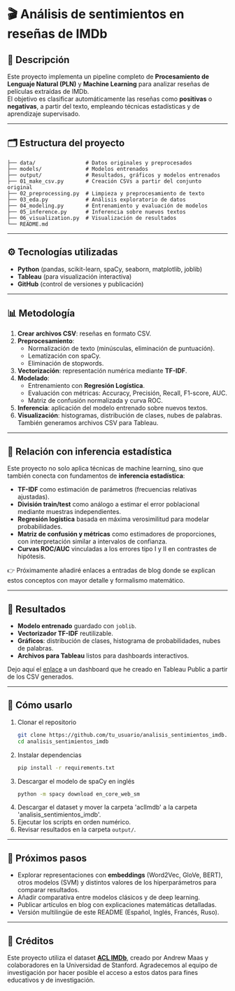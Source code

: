# 🎬 Análisis de sentimientos en reseñas de IMDb

## 📌 Descripción
Este proyecto implementa un pipeline completo de **Procesamiento de Lenguaje Natural (PLN)** y **Machine Learning** para analizar reseñas de películas extraídas de IMDb.  
El objetivo es clasificar automáticamente las reseñas como **positivas** o **negativas**, a partir del texto, empleando técnicas estadísticas y de aprendizaje supervisado.

---

## 🗂️ Estructura del proyecto

```
├── data/                # Datos originales y preprocesados
├── models/              # Modelos entrenados
├── output/              # Resultados, gráficos y modelos entrenados
├── 01_make_csv.py       # Creación CSVs a partir del conjunto original
├── 02_preprocessing.py  # Limpieza y preprocesamiento de texto
├── 03_eda.py            # Análisis exploratorio de datos
├── 04_modeling.py       # Entrenamiento y evaluación de modelos
├── 05_inference.py      # Inferencia sobre nuevos textos
├── 06_visualization.py  # Visualización de resultados
└── README.md
```

---

## ⚙️ Tecnologías utilizadas
- **Python** (pandas, scikit-learn, spaCy, seaborn, matplotlib, joblib)  
- **Tableau** (para visualización interactiva)  
- **GitHub** (control de versiones y publicación)

---

## 📊 Metodología

1. **Crear archivos CSV**: reseñas en formato CSV.  
2. **Preprocesamiento**:  
   - Normalización de texto (minúsculas, eliminación de puntuación).  
   - Lematización con spaCy.  
   - Eliminación de stopwords.  
3. **Vectorización**: representación numérica mediante **TF-IDF**.  
4. **Modelado**:  
   - Entrenamiento con **Regresión Logística**.  
   - Evaluación con métricas: Accuracy, Precisión, Recall, F1-score, AUC.  
   - Matriz de confusión normalizada y curva ROC.  
5. **Inferencia**: aplicación del modelo entrenado sobre nuevos textos.  
6. **Visualización**: histogramas, distribución de clases, nubes de palabras. También generamos archivos CSV para Tableau.

---

## 📐 Relación con inferencia estadística

Este proyecto no solo aplica técnicas de machine learning, sino que también conecta con fundamentos de **inferencia estadística**:  

- **TF-IDF** como estimación de parámetros (frecuencias relativas ajustadas).  
- **División train/test** como análogo a estimar el error poblacional mediante muestras independientes.  
- **Regresión logística** basada en máxima verosimilitud para modelar probabilidades.  
- **Matriz de confusión y métricas** como estimadores de proporciones, con interpretación similar a intervalos de confianza.  
- **Curvas ROC/AUC** vinculadas a los errores tipo I y II en contrastes de hipótesis.

👉 Próximamente añadiré enlaces a entradas de blog donde se explican estos conceptos con mayor detalle y formalismo matemático.

---

## 📂 Resultados

- **Modelo entrenado** guardado con `joblib`.  
- **Vectorizador TF-IDF** reutilizable.  
- **Gráficos**: distribución de clases, histograma de probabilidades, nubes de palabras.  
- **Archivos para Tableau** listos para dashboards interactivos.

Dejo aquí el [enlace](https://public.tableau.com/views/AnlisisdeReseasenIMDB/Dashboard1?:language=en-US&:sid=&:display_count=n&:origin=viz_share_link) a un dashboard que he creado en Tableau Public a partir de los CSV generados.

---

## 🚀 Cómo usarlo

1. Clonar el repositorio  
   ```bash
   git clone https://github.com/tu_usuario/analisis_sentimientos_imdb.git
   cd analisis_sentimientos_imdb
   ```  
2. Instalar dependencias  
   ```bash
   pip install -r requirements.txt
   ```  
3. Descargar el modelo de spaCy en inglés  
   ```bash
   python -m spacy download en_core_web_sm
   ```  
4. Descargar el dataset y mover la carpeta 'aclImdb' a la carpeta 'analisis_sentimientos_imdb'.
5. Ejecutar los scripts en orden numérico.  
6. Revisar resultados en la carpeta `output/`.

---

## 📌 Próximos pasos
- Explorar representaciones con **embeddings** (Word2Vec, GloVe, BERT), otros modelos (SVM) y distintos valores de los hiperparámetros para comparar resultados.
- Añadir comparativa entre modelos clásicos y de deep learning.  
- Publicar artículos en blog con explicaciones matemáticas detalladas.  
- Versión multilingüe de este README (Español, Inglés, Francés, Ruso).

---

## 🙏 Créditos

Este proyecto utiliza el dataset **[ACL IMDb](https://ai.stanford.edu/~amaas/data/sentiment/)**, creado por Andrew Maas y colaboradores en la Universidad de Stanford. Agradecemos al equipo de investigación por hacer posible el acceso a estos datos para fines educativos y de investigación.

